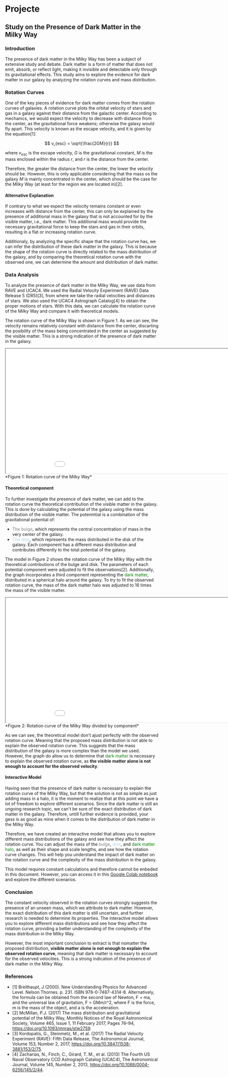 # Projecte

<script src="https://polyfill.io/v3/polyfill.min.js?features=es6"></script>
<script id="MathJax-script" async
    src="https://cdn.jsdelivr.net/npm/mathjax@3/es5/tex-mml-chtml.js"></script>

## Study on the Presence of Dark Matter in the Milky Way

### Introduction
The presence of dark matter in the Milky Way has been a subject of extensive study and debate. Dark matter is a form of matter that does not emit, absorb, or reflect light, making it invisible and detectable only through its gravitational effects. This study aims to explore the evidence for dark matter in our galaxy by analyzing the rotation curves and mass distribution.

### Rotation Curves
One of the key pieces of evidence for dark matter comes from the rotation curves of galaxies. A rotation curve plots the orbital velocity of stars and gas in a galaxy against their distance from the galactic center. According to mechanics, we would expect the velocity to decrease with distance from the center, as the gravitational force weakens; otherwise the galaxy would fly apart. This velocity is known as the escape velocity, and it is given by the equation[1]:

$$
v_{esc} = \sqrt{\frac{2GM}{r}}
$$


where $v_{esc}$ is the escape velocity, $G$ is the gravitational constant, $M$ is the mass enclosed within the radius $r$, and $r$ is the distance from the center.

Therefore, the greater the distance from the center, the lower the velocity should be. However, this is only applicable considering that the mass os the galaxy $M$ is mainly concentrated in the center, which should be the case for the Milky Way (at least for the region we are located in)[2].

#### Alternative Explanation

If contrary to what we expect the velocity remains constant or even increases with distance from the center, this can only be explained by the presence of additional mass in the galaxy that is not accounted for by the visible matter, i.e., dark matter. This additional mass would provide the necessary gravitational force to keep the stars and gas in their orbits, resulting in a flat or increasing rotation curve.

Additionaly, by analyzing the specific shape that the rotation curve has, we can infer the distribution of these dark matter in the galaxy. This is because the shape of the rotation curve is directly related to the mass distribution of the galaxy, and by comparing the theoretical rotation curve with the observed one, we can determine the amount and distribution of dark matter.

### Data Analysis

To analyze the presence of dark matter in the Milky Way, we use data from RAVE and UCAC4. We used the Radial Velocity Experiment (RAVE) Data Release 5 (DR5)[3], from where we take the radial velocities and distances of stars. We also used the UCAC4 Astrograph Catalog[4] to obtain the proper motions of stars. With this data, we can calculate the rotation curve of the Milky Way and compare it with theoretical models.

The rotation curve of the Milky Way is shown in Figure 1. As we can see, the velocity remains relatively constant with distance from the center, discarting the posibility of the mass being concentrated in the center as suggested by the visible matter. This is a strong indication of the presence of dark matter in the galaxy.

<iframe src="figures/RotCurve.html" width="1010" height="410"></iframe>
*Figure 1: Rotation curve of the Milky Way*

#### Theoretical component

To further investigate the presence of dark matter, we can add to the rotation curve the theoretical contribution of the visible matter in the galaxy. This is done by calculating the potential of the galaxy using the mass distribution of the visible matter. The potenmtial is a combination of the gravitational potential of:
- <span style="color:grey">The bulge</span>, which represents the central concentration of mass in the very center of the galaxy.
- <span style="color:lightblue">The disk</span>, which represents the mass distributed in the disk of the galaxy.
Each component has a different mass distribution and contributes differently to the total potential of the galaxy.

The model in Figure 2 shows the rotation curve of the Milky Way with the theoretical contributions of the bulge and disk. The parameters of each potential component were adjusted to fit the observations[2]. Additionally, the graph incorporates a third component representing the <span style="color:green">dark matter</span>, distributed in a spherical halo around the galaxy. To try to fit the observed rotation curve, the mass of the dark matter halo was adjusted to 16 times the mass of the visible matter.

<iframe src="figures/RotCurveComponents.html" width="1010" height="410"></iframe>
*Figure 2: Rotation curve of the Milky Way divided by component*

As we can see, the theoretical model don't ajust perfectly with the observed rotation curve. Meaning that the proposed mass distribution is not able to explain the observed rotation curve. This suggests that the mass distribution of the galaxy is more complex than the model we used. However, the graph do allow us to determine that <span style="color:green">dark matter</span> is necessary to explain the observed rotation curve, as **the visible matter alone is not enough to account for the observed velocity**.

#### Interactive Model

Having seen that the presence of dark matter is necessary to explain the rotation curve of the Milky Way, but that the solution is not as simple as just adding mass in a halo, it is the moment to realize that at this point we have a lot of freedom to explore different scenarios. Since the dark matter is still an ungoing research topic, we can't be sure of the exact distribution of dark matter in the galaxy. Therefore, untill further evidence is provided, your gess is as good as mine when it comes to the distribution of dark matter in the Milky Way.

Therefore, we have created an interactive model that allows you to explore different mass distributions of the galaxy and see how they affect the rotation curve. You can adjust the mass of the <span style="color:grey">bulge</span>, <span style="color:lightblue">disk</span>, and <span style="color:green">dark matter halo</span>, as well as their shape and scale lengths, and see how the rotation curve changes. This will help you understand the impact of dark matter on the rotation curve and the complexity of the mass distribution in the galaxy.

This model requires constant calculations and therefore cannot be enbeded in this document. However, you can access it in this [Google Colab notebook](https://colab.research.google.com/drive/1LeOCqU1tu573g2BQBTo96x3h3emR7yH0?usp=sharing) and explore the different scenarios.

### Conclusion
The constant velocity observed in the rotation curves strongly suggests the presence of an unseen mass, which we attribute to dark matter. However, the exact distribution of this dark matter is still uncertain, and further research is needed to determine its properties. The interactive model allows you to explore different mass distributions and see how they affect the rotation curve, providing a better understanding of the complexity of the mass distribution in the Milky Way.

However, the most important conclusion to extract is that nomatter the proposed distribution, **visible matter alone is not enough to explain the observed rotation curve**, meaning that dark matter is necessary to account for the observed velocities. This is a strong indication of the presence of dark matter in the Milky Way.

### References
- [1] Breithaupt, J (2000). New Understanding Physics for Advanced Level. Nelson Thornes. p. 231. ISBN 978-0-7487-4314-8. Alternatively, the formula can be obtained from the second law of Newton, F = ma, and the universal law of gravitation, F = GMm/r^2, where F is the force, m is the mass of the object, and a is the acceleration.
- [2] McMillan, P.J. (2017) The mass distribution and gravitational potential of the Milky Way, Monthly Notices of the Royal Astronomical Society, Volume 465, Issue 1, 11 February 2017, Pages 76–94, https://doi.org/10.1093/mnras/stw2759.
- [3] Kordopatis, G., Steinmetz, M., et al. (2017) The Radial Velocity Experiment (RAVE): Fifth Data Release, The Astronomical Journal, Volume 153, Number 2, 2017, https://doi.org/10.3847/1538-3881/153/2/75.
- [4] Zacharias, N., Finch, C., Girard, T. M., et al. (2013) The Fourth US Naval Observatory CCD Astrograph Catalog (UCAC4), The Astronomical Journal, Volume 145, Number 2, 2013, https://doi.org/10.1088/0004-6256/145/2/44.
